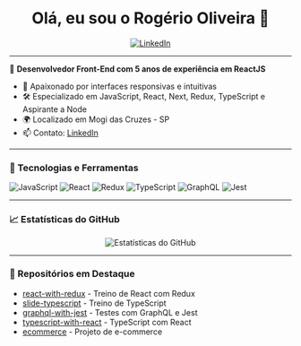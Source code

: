 <h1 align="center">Olá, eu sou o Rogério Oliveira 👋</h1>

<p align="center">
  <a href="https://www.linkedin.com/in/roliveira-junior/" target="_blank">
    <img src="https://img.shields.io/badge/-LinkedIn-blue?style=flat-square&logo=linkedin" alt="LinkedIn">
  </a>
</p>

---

🎯 **Desenvolvedor Front-End com 5 anos de experiência em ReactJS**

- 🧠 Apaixonado por interfaces responsivas e intuitivas
- 🛠️ Especializado em JavaScript, React, Next, Redux, TypeScript e Aspirante a Node
- 🌍 Localizado em Mogi das Cruzes - SP
- 📫 Contato: [LinkedIn](https://www.linkedin.com/in/roliveira-junior/)

---

### 🚀 Tecnologias e Ferramentas

![JavaScript](https://img.shields.io/badge/-JavaScript-F7DF1E?style=flat-square&logo=javascript&logoColor=black)
![React](https://img.shields.io/badge/-React-61DAFB?style=flat-square&logo=react&logoColor=white)
![Redux](https://img.shields.io/badge/-Redux-764ABC?style=flat-square&logo=redux&logoColor=white)
![TypeScript](https://img.shields.io/badge/-TypeScript-3178C6?style=flat-square&logo=typescript&logoColor=white)
![GraphQL](https://img.shields.io/badge/-GraphQL-E10098?style=flat-square&logo=graphql&logoColor=white)
![Jest](https://img.shields.io/badge/-Jest-C21325?style=flat-square&logo=jest&logoColor=white)

---

### 📈 Estatísticas do GitHub

<p align="center">
  <img src="https://github-readme-stats.vercel.app/api?username=roliveirajr01&show_icons=true&theme=radical" alt="Estatísticas do GitHub">
</p>

---

### 🧩 Repositórios em Destaque

- [react-with-redux](https://github.com/roliveirajr01/react-with-redux) - Treino de React com Redux
- [slide-typescript](https://github.com/roliveirajr01/slide-typescript) - Treino de TypeScript
- [graphql-with-jest](https://github.com/roliveirajr01/graphql-with-jest) - Testes com GraphQL e Jest
- [typescript-with-react](https://github.com/roliveirajr01/typescript-with-react) - TypeScript com React
- [ecommerce](https://github.com/roliveirajr01/ecommerce) - Projeto de e-commerce
